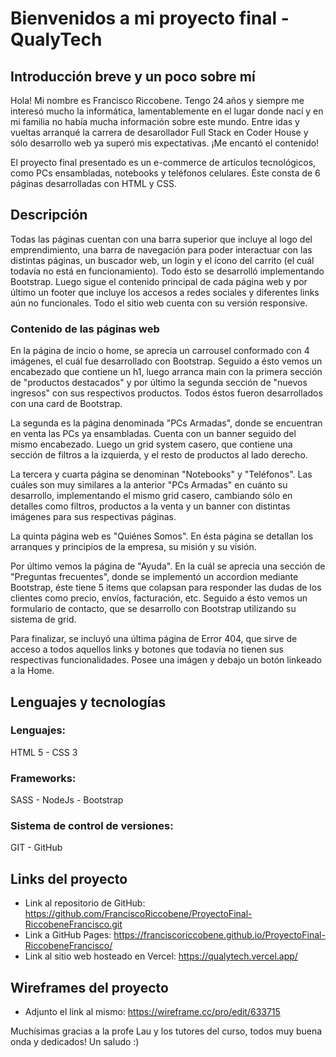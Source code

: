 # **Bienvenidos a mi proyecto final - QualyTech**

## Introducción breve y un poco sobre mí

Hola! Mi nombre es Francisco Riccobene. Tengo 24 años y siempre me interesó mucho la informática, lamentablemente en el lugar donde nací y en mi familia no había mucha información sobre este mundo. Entre idas y vueltas arranqué
la carrera de desarollador Full Stack en Coder House y sólo desarrollo web ya superó mis expectativas. ¡Me encantó el contenido!

El proyecto final presentado es un e-commerce de artículos tecnológicos, como PCs ensambladas, notebooks y teléfonos celulares. Éste consta de 6 páginas desarrolladas con HTML y CSS.

## Descripción

Todas las páginas cuentan con una barra superior que incluye al logo del emprendimiento, una barra de navegación para poder interactuar con las distintas páginas, un buscador web, un login y el ícono del carrito (el cuál 
todavía no está en funcionamiento). Todo ésto se desarrolló implementando Bootstrap. Luego sigue el contenido principal de cada página web y por último un footer que incluye los accesos a redes sociales y diferentes links
aún no funcionales. Todo el sitio web cuenta con su versión responsive.

### Contenido de las páginas web

En la página de incio o home, se aprecia un carrousel conformado con 4 imágenes, el cuál fue desarrollado con Bootstrap. Seguido a ésto vemos un encabezado que contiene un h1, luego arranca main con la primera sección de 
"productos destacados" y por último la segunda sección de "nuevos ingresos" con sus respectivos productos. Todos éstos fueron desarrollados con una card de Bootstrap.

La segunda es la página denominada "PCs Armadas", donde se encuentran en venta las PCs ya ensambladas. Cuenta con un banner seguido del mismo encabezado. Luego un grid system casero, que contiene una sección
de filtros a la izquierda, y el resto de productos al lado derecho.

La tercera y cuarta página se denominan "Notebooks" y "Teléfonos". Las cuáles son muy similares a la anterior "PCs Armadas" en cuánto su desarrollo, implementando el mismo grid casero, cambiando sólo en detalles como filtros,
productos a la venta y un banner con distintas imágenes para sus respectivas páginas.

La quinta página web es "Quiénes Somos". En ésta página se detallan los arranques y principios de la empresa, su misión y su visión.

Por último vemos la página de "Ayuda". En la cuál se aprecia una sección de "Preguntas frecuentes", donde se implementó un accordion mediante Bootstrap, éste tiene 5 items que colapsan para responder las dudas de los clientes
como precio, envíos, facturación, etc. Seguido a ésto vemos un formulario de contacto, que se desarrollo con Bootstrap utilizando su sistema de grid.

Para finalizar, se incluyó una última página de Error 404, que sirve de acceso a todos aquellos links y botones que todavía no tienen sus respectivas funcionalidades. Posee una imágen y debajo un botón linkeado a la Home.

## Lenguajes y tecnologías

### Lenguajes:

HTML 5 - CSS 3

### Frameworks:

SASS - NodeJs - Bootstrap

### Sistema de control de versiones:

GIT - GitHub

## Links del proyecto

* Link al repositorio de GitHub: https://github.com/FranciscoRiccobene/ProyectoFinal-RiccobeneFrancisco.git
* Link a GitHub Pages: https://franciscoriccobene.github.io/ProyectoFinal-RiccobeneFrancisco/
* Link al sitio web hosteado en Vercel: https://qualytech.vercel.app/

## Wireframes del proyecto

* Adjunto el link al mismo: https://wireframe.cc/pro/edit/633715

Muchísimas gracias a la profe Lau y los tutores del curso, todos muy buena onda y dedicados! Un saludo :)

